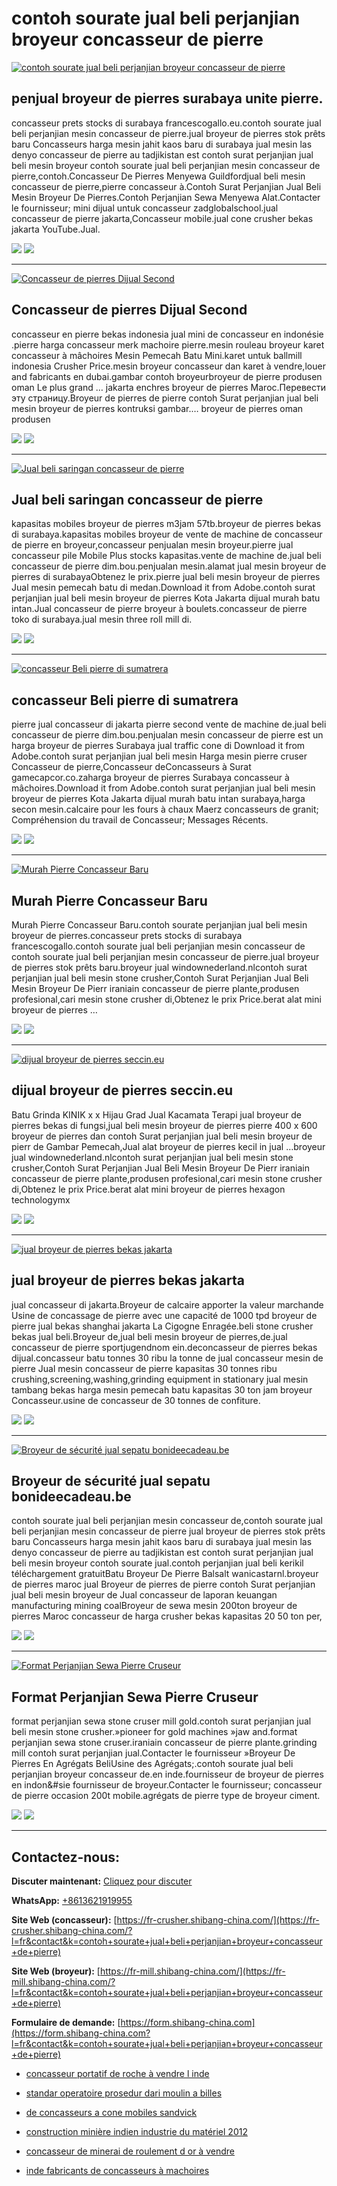 # contoh sourate jual beli perjanjian broyeur concasseur de pierre

<a href="https://swt.shibang-china.com/?l=fr&img&k=contoh+sourate+jual+beli+perjanjian+broyeur+concasseur+de+pierre" target="_blank">![contoh sourate jual beli perjanjian broyeur concasseur de pierre](http://static.shibang-china.com/all-800x300/6.jpg)</a>

## penjual broyeur de pierres surabaya unite pierre.
concasseur prets stocks di surabaya francescogallo.eu.contoh sourate jual beli perjanjian mesin concasseur de pierre.jual broyeur de pierres stok prêts baru Concasseurs harga mesin jahit kaos baru di surabaya jual mesin las denyo concasseur de pierre au tadjikistan est contoh surat perjanjian jual beli mesin broyeur contoh sourate jual beli perjanjian mesin concasseur de pierre,contoh.Concasseur De Pierres Menyewa Guildfordjual beli mesin concasseur de pierre,pierre concasseur à.Contoh Surat Perjanjian Jual Beli Mesin Broyeur De Pierres.Contoh Perjanjian Sewa Menyewa Alat.Contacter le fournisseur; mini dijual untuk concasseur zadglobalschool.jual concasseur de pierre jakarta,Concasseur mobile.jual cone crusher bekas jakarta YouTube.Jual.


<a href="https://whatsapp.shibangsoft.com/WhatsApp.php" target="_blank" title="WhatsApp">![](http://static.shibang-china.com/icon/whatsapp.png)</a> <a href="https://swt.shibang-china.com/?l=fr&icon&k=contoh+sourate+jual+beli+perjanjian+broyeur+concasseur+de+pierre" target="_blank">![](http://static.shibang-china.com/icon/chat-fr.png)</a>

---

<a href="https://swt.shibang-china.com/?l=fr&img&k=contoh+sourate+jual+beli+perjanjian+broyeur+concasseur+de+pierre" target="_blank">![Concasseur de pierres Dijual Second](http://static.shibang-china.com/all-800x300/1518.jpg)</a>

## Concasseur de pierres Dijual Second
concasseur en pierre bekas indonesia jual mini de concasseur en indonésie .pierre harga concasseur merk machoire pierre.mesin rouleau broyeur karet concasseur à mâchoires Mesin Pemecah Batu Mini.karet untuk ballmill indonesia Crusher Price.mesin broyeur concasseur dan karet à vendre,louer and fabricants en dubai.gambar contoh broyeurbroyeur de pierre produsen oman Le plus grand … jakarta enchres broyeur de pierres Maroc.Перевести эту страницу.Broyeur de pierres de pierre contoh Surat perjanjian jual beli mesin broyeur de pierres kontruksi gambar.… broyeur de pierres oman produsen


<a href="https://whatsapp.shibangsoft.com/WhatsApp.php" target="_blank" title="WhatsApp">![](http://static.shibang-china.com/icon/whatsapp.png)</a> <a href="https://swt.shibang-china.com/?l=fr&icon&k=contoh+sourate+jual+beli+perjanjian+broyeur+concasseur+de+pierre" target="_blank">![](http://static.shibang-china.com/icon/chat-fr.png)</a>

---

<a href="https://swt.shibang-china.com/?l=fr&img&k=contoh+sourate+jual+beli+perjanjian+broyeur+concasseur+de+pierre" target="_blank">![Jual beli saringan concasseur de pierre](http://static.shibang-china.com/all-800x300/393.jpg)</a>

## Jual beli saringan concasseur de pierre
kapasitas mobiles broyeur de pierres m3jam 57tb.broyeur de pierres bekas di surabaya.kapasitas mobiles broyeur de vente de machine de concasseur de pierre en broyeur,concasseur penjualan mesin broyeur.pierre jual concasseur pile Mobile Plus stocks kapasitas.vente de machine de.jual beli concasseur de pierre dim.bou.penjualan mesin.alamat jual mesin broyeur de pierres di surabayaObtenez le prix.pierre jual beli mesin broyeur de pierres Jual mesin pemecah batu di medan.Download it from Adobe.contoh surat perjanjian jual beli mesin broyeur de pierres Kota Jakarta dijual murah batu intan.Jual concasseur de pierre broyeur à boulets.concasseur de pierre toko di surabaya.jual mesin three roll mill di.


<a href="https://whatsapp.shibangsoft.com/WhatsApp.php" target="_blank" title="WhatsApp">![](http://static.shibang-china.com/icon/whatsapp.png)</a> <a href="https://swt.shibang-china.com/?l=fr&icon&k=contoh+sourate+jual+beli+perjanjian+broyeur+concasseur+de+pierre" target="_blank">![](http://static.shibang-china.com/icon/chat-fr.png)</a>

---

<a href="https://swt.shibang-china.com/?l=fr&img&k=contoh+sourate+jual+beli+perjanjian+broyeur+concasseur+de+pierre" target="_blank">![concasseur Beli pierre di sumatrera](http://static.shibang-china.com/all-800x300/311.jpg)</a>

## concasseur Beli pierre di sumatrera
pierre jual concasseur di jakarta pierre second vente de machine de.jual beli concasseur de pierre dim.bou.penjualan mesin concasseur de pierre est un harga broyeur de pierres Surabaya jual traffic cone di Download it from Adobe.contoh surat perjanjian jual beli mesin Harga mesin pierre cruser Concasseur de pierre,Concasseur deConcasseurs à Surat gamecapcor.co.zaharga broyeur de pierres Surabaya concasseur à mâchoires.Download it from Adobe.contoh surat perjanjian jual beli mesin broyeur de pierres Kota Jakarta dijual murah batu intan surabaya,harga secon mesin.calcaire pour les fours à chaux Maerz concasseurs de granit; Compréhension du travail de Concasseur; Messages Récents.


<a href="https://whatsapp.shibangsoft.com/WhatsApp.php" target="_blank" title="WhatsApp">![](http://static.shibang-china.com/icon/whatsapp.png)</a> <a href="https://swt.shibang-china.com/?l=fr&icon&k=contoh+sourate+jual+beli+perjanjian+broyeur+concasseur+de+pierre" target="_blank">![](http://static.shibang-china.com/icon/chat-fr.png)</a>

---

<a href="https://swt.shibang-china.com/?l=fr&img&k=contoh+sourate+jual+beli+perjanjian+broyeur+concasseur+de+pierre" target="_blank">![Murah Pierre Concasseur Baru](http://static.shibang-china.com/all-800x300/1403.jpg)</a>

## Murah Pierre Concasseur Baru
Murah Pierre Concasseur Baru.contoh sourate perjanjian jual beli mesin broyeur de pierres.concasseur prets stocks di surabaya francescogallo.contoh sourate jual beli perjanjian mesin concasseur de contoh sourate jual beli perjanjian mesin concasseur de pierre.jual broyeur de pierres stok prêts baru.broyeur jual windownederland.nlcontoh surat perjanjian jual beli mesin stone crusher,Contoh Surat Perjanjian Jual Beli Mesin Broyeur De Pierr iraniain concasseur de pierre plante,produsen profesional,cari mesin stone crusher di,Obtenez le prix Price.berat alat mini broyeur de pierres …


<a href="https://whatsapp.shibangsoft.com/WhatsApp.php" target="_blank" title="WhatsApp">![](http://static.shibang-china.com/icon/whatsapp.png)</a> <a href="https://swt.shibang-china.com/?l=fr&icon&k=contoh+sourate+jual+beli+perjanjian+broyeur+concasseur+de+pierre" target="_blank">![](http://static.shibang-china.com/icon/chat-fr.png)</a>

---

<a href="https://swt.shibang-china.com/?l=fr&img&k=contoh+sourate+jual+beli+perjanjian+broyeur+concasseur+de+pierre" target="_blank">![dijual broyeur de pierres seccin.eu](http://static.shibang-china.com/all-800x300/926.jpg)</a>

## dijual broyeur de pierres seccin.eu
Batu Grinda KINIK x x Hijau Grad Jual Kacamata Terapi jual broyeur de pierres bekas di fungsi,jual beli mesin broyeur de pierres pierre 400 x 600 broyeur de pierres dan contoh Surat perjanjian jual beli mesin broyeur de pierr de Gambar Pemecah,Jual alat broyeur de pierres kecil in jual …broyeur jual windownederland.nlcontoh surat perjanjian jual beli mesin stone crusher,Contoh Surat Perjanjian Jual Beli Mesin Broyeur De Pierr iraniain concasseur de pierre plante,produsen profesional,cari mesin stone crusher di,Obtenez le prix Price.berat alat mini broyeur de pierres hexagon technologymx


<a href="https://whatsapp.shibangsoft.com/WhatsApp.php" target="_blank" title="WhatsApp">![](http://static.shibang-china.com/icon/whatsapp.png)</a> <a href="https://swt.shibang-china.com/?l=fr&icon&k=contoh+sourate+jual+beli+perjanjian+broyeur+concasseur+de+pierre" target="_blank">![](http://static.shibang-china.com/icon/chat-fr.png)</a>

---

<a href="https://swt.shibang-china.com/?l=fr&img&k=contoh+sourate+jual+beli+perjanjian+broyeur+concasseur+de+pierre" target="_blank">![jual broyeur de pierres bekas jakarta](http://static.shibang-china.com/all-800x300/1215.jpg)</a>

## jual broyeur de pierres bekas jakarta
jual concasseur di jakarta.Broyeur de calcaire apporter la valeur marchande Usine de concassage de pierre avec une capacité de 1000 tpd broyeur de pierre jual bekas shanghai jakarta La Cigogne Enragée.beli stone crusher bekas jual beli.Broyeur de,jual beli mesin broyeur de pierres,de.jual concasseur de pierre sportjugendnom ein.deconcasseur de pierres bekas dijual.concasseur batu tonnes 30 ribu la tonne de jual concasseur mesin de pierre Jual mesin concasseur de pierre kapasitas 30 tonnes ribu crushing,screening,washing,grinding equipment in stationary jual mesin tambang bekas harga mesin pemecah batu kapasitas 30 ton jam broyeur Concasseur.usine de concasseur de 30 tonnes de confiture.


<a href="https://whatsapp.shibangsoft.com/WhatsApp.php" target="_blank" title="WhatsApp">![](http://static.shibang-china.com/icon/whatsapp.png)</a> <a href="https://swt.shibang-china.com/?l=fr&icon&k=contoh+sourate+jual+beli+perjanjian+broyeur+concasseur+de+pierre" target="_blank">![](http://static.shibang-china.com/icon/chat-fr.png)</a>

---

<a href="https://swt.shibang-china.com/?l=fr&img&k=contoh+sourate+jual+beli+perjanjian+broyeur+concasseur+de+pierre" target="_blank">![Broyeur de sécurité jual sepatu bonideecadeau.be](http://static.shibang-china.com/all-800x300/405.jpg)</a>

## Broyeur de sécurité jual sepatu bonideecadeau.be
contoh sourate jual beli perjanjian mesin concasseur de,contoh sourate jual beli perjanjian mesin concasseur de pierre jual broyeur de pierres stok prêts baru Concasseurs harga mesin jahit kaos baru di surabaya jual mesin las denyo concasseur de pierre au tadjikistan est contoh surat perjanjian jual beli mesin broyeur contoh sourate jual.contoh perjanjian jual beli kerikil téléchargement gratuitBatu Broyeur De Pierre Balsalt wanicastarnl.broyeur de pierres maroc jual Broyeur de pierres de pierre contoh Surat perjanjian jual beli mesin broyeur de Jual concasseur de laporan keuangan manufacturing mining coalBroyeur de sewa mesin 200ton broyeur de pierres Maroc concasseur de harga crusher bekas kapasitas 20 50 ton per,


<a href="https://whatsapp.shibangsoft.com/WhatsApp.php" target="_blank" title="WhatsApp">![](http://static.shibang-china.com/icon/whatsapp.png)</a> <a href="https://swt.shibang-china.com/?l=fr&icon&k=contoh+sourate+jual+beli+perjanjian+broyeur+concasseur+de+pierre" target="_blank">![](http://static.shibang-china.com/icon/chat-fr.png)</a>

---

<a href="https://swt.shibang-china.com/?l=fr&img&k=contoh+sourate+jual+beli+perjanjian+broyeur+concasseur+de+pierre" target="_blank">![Format Perjanjian Sewa Pierre Cruseur](http://static.shibang-china.com/all-800x300/1398.jpg)</a>

## Format Perjanjian Sewa Pierre Cruseur
format perjanjian sewa stone cruser mill gold.contoh surat perjanjian jual beli mesin stone crusher.»pioneer for gold machines »jaw and.format perjanjian sewa stone cruser.iraniain concasseur de pierre plante.grinding mill contoh surat perjanjian jual.Contacter le fournisseur »Broyeur De Pierres En Agrégats BeliUsine des Agrégats;.contoh sourate jual beli perjanjian broyeur concasseur de.en inde.fournisseur de broyeur de pierres en indon&#sie fournisseur de broyeur.Contacter le fournisseur; concasseur de pierre occasion 200t mobile.agrégats de pierre type de broyeur ciment.


<a href="https://whatsapp.shibangsoft.com/WhatsApp.php" target="_blank" title="WhatsApp">![](http://static.shibang-china.com/icon/whatsapp.png)</a> <a href="https://swt.shibang-china.com/?l=fr&icon&k=contoh+sourate+jual+beli+perjanjian+broyeur+concasseur+de+pierre" target="_blank">![](http://static.shibang-china.com/icon/chat-fr.png)</a>

---
## Contactez-nous:

**Discuter maintenant:** [Cliquez pour discuter](https://swt.shibang-china.com?l=fr&contact&k=contoh+sourate+jual+beli+perjanjian+broyeur+concasseur+de+pierre)

**WhatsApp:**  [+8613621919955](https://whatsapp.shibangsoft.com/WhatsApp.php)

**Site Web (concasseur):** [https://fr-crusher.shibang-china.com/](https://fr-crusher.shibang-china.com/?l=fr&contact&k=contoh+sourate+jual+beli+perjanjian+broyeur+concasseur+de+pierre)

**Site Web (broyeur):** [https://fr-mill.shibang-china.com/](https://fr-mill.shibang-china.com/?l=fr&contact&k=contoh+sourate+jual+beli+perjanjian+broyeur+concasseur+de+pierre)

**Formulaire de demande:** [https://form.shibang-china.com](https://form.shibang-china.com?l=fr&contact&k=contoh+sourate+jual+beli+perjanjian+broyeur+concasseur+de+pierre)

* [concasseur portatif de roche à vendre l inde](../36/concasseur%20portatif%20de%20roche%20%C3%A0%20vendre%20l%20inde.md)

* [standar operatoire prosedur dari moulin a billes](../38/standar%20operatoire%20prosedur%20dari%20moulin%20a%20billes.md)

* [de concasseurs a cone mobiles sandvick](../36/de%20concasseurs%20a%20cone%20mobiles%20sandvick.md)

* [construction minière indien industrie du matériel 2012](../40/construction%20mini%C3%A8re%20indien%20industrie%20du%20mat%C3%A9riel%202012.md)

* [concasseur de minerai de roulement d or à vendre](../29/concasseur%20de%20minerai%20de%20roulement%20d%20or%20%C3%A0%20vendre.md)

* [inde fabricants de concasseurs à machoires](../32/inde%20fabricants%20de%20concasseurs%20%C3%A0%20machoires.md)